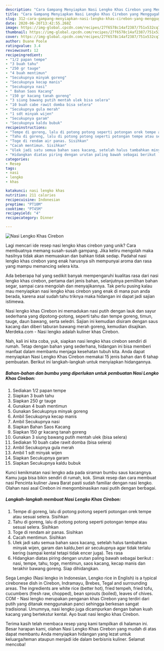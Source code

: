 ```yaml
---
description: "Cara Gampang Menyiapkan Nasi Lengko Khas Cirebon yang Menggugah Selera"
title: "Cara Gampang Menyiapkan Nasi Lengko Khas Cirebon yang Menggugah Selera"
slug: 312-cara-gampang-menyiapkan-nasi-lengko-khas-cirebon-yang-menggugah-selera
date: 2020-06-26T13:42:55.268Z
image: https://img-global.cpcdn.com/recipes/27f6578c14af2387/751x532cq70/nasi-lengko-khas-cirebon-foto-resep-utama.jpg
thumbnail: https://img-global.cpcdn.com/recipes/27f6578c14af2387/751x532cq70/nasi-lengko-khas-cirebon-foto-resep-utama.jpg
cover: https://img-global.cpcdn.com/recipes/27f6578c14af2387/751x532cq70/nasi-lengko-khas-cirebon-foto-resep-utama.jpg
author: Duane Poole
ratingvalue: 3.4
reviewcount: 12
recipeingredient:
- "1/2 papan tempe"
- "3 buah tahu"
- "250 gr tauge"
- "4 buah mentimun"
- "Secukupnya minyak goreng"
- "Secukupnya kecap manis"
- "Secukupnya nasi"
- " Bahan Saos Kacang"
- "150 gr kacang tanah goreng"
- "3 siung bawang putih mentah ulek bisa selera"
- "10 buah cabe rawit domba bisa selera"
- "Secukupnya gula merah"
- "1 sdt minyak wijen"
- "Secukupnya garam"
- "Secukupnya kaldu bubuk"
recipeinstructions:
- "Tempe di goreng, lalu di potong potong seperti potongan orek tempe atau sesuai selera. Sisihkan"
- "Tahu di goreng, lalu di potong potong seperti potongan tempe atau sesuai selera. Sisihkan"
- "Toge di rendam air panas. Sisihkan"
- "Cacah mentimun. Sisihkan"
- "Ulek jadi satu semua bahan saos kacang, setelah halus tambahkan minyak wijen, garam dan kaldu,beri air secukupnya agar tidak terlalu kering (sampai kental tetapi tidak encer juga). Tes rasa"
- "Hidangkan diatas piring dengan urutan paling bawah sebagai berikut : nasi, tempe, tahu, toge, mentimun, saos kacang, kecap manis dan terakhir bawang goreng. Siap dihidangkan."
categories:
- Resep
tags:
- nasi
- lengko
- khas

katakunci: nasi lengko khas 
nutrition: 211 calories
recipecuisine: Indonesian
preptime: "PT10M"
cooktime: "PT45M"
recipeyield: "4"
recipecategory: Dinner

---
```



![Nasi Lengko Khas Cirebon](https://img-global.cpcdn.com/recipes/27f6578c14af2387/751x532cq70/nasi-lengko-khas-cirebon-foto-resep-utama.jpg)

Lagi mencari ide resep nasi lengko khas cirebon yang unik? Cara membuatnya memang susah-susah gampang. Jika keliru mengolah maka hasilnya tidak akan memuaskan dan bahkan tidak sedap. Padahal nasi lengko khas cirebon yang enak harusnya sih mempunyai aroma dan rasa yang mampu memancing selera kita.

Ada beberapa hal yang sedikit banyak mempengaruhi kualitas rasa dari nasi lengko khas cirebon, pertama dari jenis bahan, selanjutnya pemilihan bahan segar, sampai cara mengolah dan menyajikannya. Tak perlu pusing kalau mau menyiapkan nasi lengko khas cirebon yang enak di mana pun anda berada, karena asal sudah tahu triknya maka hidangan ini dapat jadi sajian istimewa.

Nasi lengko khas Cirebon ini memadukan nasi putih dengan lauk dan sayur sederhana yang dipotong-potong, seperti tahu dan tempe goreng, timun, tauge, daun bawang, serta seledri. Sajian ini kemudian disiram dengan saus kacang dan diberi taburan bawang merah goreng, kemudian disajikan. Merdeka.com - Nasi lengko adalah kuliner khas Cirebon.


Nah, kali ini kita coba, yuk, siapkan nasi lengko khas cirebon sendiri di rumah. Tetap dengan bahan yang sederhana, hidangan ini bisa memberi manfaat dalam membantu menjaga kesehatan tubuh kita. Anda dapat menyiapkan Nasi Lengko Khas Cirebon memakai 15 jenis bahan dan 6 tahap pembuatan. Berikut ini langkah-langkah untuk menyiapkan hidangannya.

<!--inarticleads1-->

##### Bahan-bahan dan bumbu yang diperlukan untuk pembuatan Nasi Lengko Khas Cirebon:

1. Sediakan 1/2 papan tempe
1. Siapkan 3 buah tahu
1. Siapkan 250 gr tauge
1. Gunakan 4 buah mentimun
1. Gunakan Secukupnya minyak goreng
1. Ambil Secukupnya kecap manis
1. Ambil Secukupnya nasi
1. Siapkan  Bahan Saos Kacang
1. Siapkan 150 gr kacang tanah goreng
1. Gunakan 3 siung bawang putih mentah ulek (bisa selera)
1. Sediakan 10 buah cabe rawit domba (bisa selera)
1. Ambil Secukupnya gula merah
1. Ambil 1 sdt minyak wijen
1. Siapkan Secukupnya garam
1. Siapkan Secukupnya kaldu bubuk


Kunci kenikmatan nasi lengko ada pada siraman bumbu saus kacangnya. Kamu juga bisa bikin sendiri di rumah, kok. Simak resep dan cara membuat nasi Pencinta kuliner Jawa Barat pasti sudah familiar dengan nasi lengko. Olahan nasi asal Cirebon ini mengombinasikan nasi putih dengan berbagai. 

<!--inarticleads2-->

##### Langkah-langkah membuat Nasi Lengko Khas Cirebon:

1. Tempe di goreng, lalu di potong potong seperti potongan orek tempe atau sesuai selera. Sisihkan
1. Tahu di goreng, lalu di potong potong seperti potongan tempe atau sesuai selera. Sisihkan
1. Toge di rendam air panas. Sisihkan
1. Cacah mentimun. Sisihkan
1. Ulek jadi satu semua bahan saos kacang, setelah halus tambahkan minyak wijen, garam dan kaldu,beri air secukupnya agar tidak terlalu kering (sampai kental tetapi tidak encer juga). Tes rasa
1. Hidangkan diatas piring dengan urutan paling bawah sebagai berikut : nasi, tempe, tahu, toge, mentimun, saos kacang, kecap manis dan terakhir bawang goreng. Siap dihidangkan.


Sega Lengko (Nasi lengko in Indonesian, Lengko rice in English) is a typical cirebonese dish in Cirebon, Indramayu, Brebes, Tegal and surrounding areas. The ingredients are white rice (better hot), fried tempeh, fried tofu, cucumbers (fresh raw, chopped), bean sprouts (boiled), leaves of chives. COM - Nasi lengko merupakan penganan khas Cirebon yang terdiri dari putih yang ditanak menggunakan panci sehingga berkesan sangat tradisional. Umumnya, nasi lengko juga dicampurkan dengan bahan kuah kacang yang bertekstur kental. Ayo buat nasi lengko khas Cirebon. 

Terima kasih telah membaca resep yang kami tampilkan di halaman ini. Besar harapan kami, olahan Nasi Lengko Khas Cirebon yang mudah di atas dapat membantu Anda menyiapkan hidangan yang lezat untuk keluarga/teman ataupun menjadi ide dalam berbisnis kuliner. Selamat mencoba!
